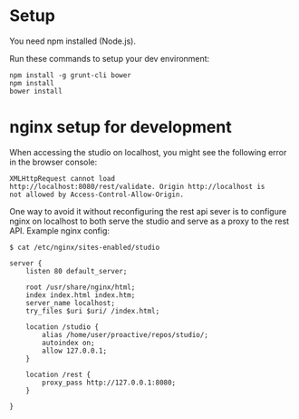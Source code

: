 Setup
===================

You need npm installed (Node.js).

Run these commands to setup your dev environment:

    npm install -g grunt-cli bower
    npm install
    bower install

nginx setup for development
===========================

When accessing the studio on localhost, you might see the following
error in the browser console:

    XMLHttpRequest cannot load
    http://localhost:8080/rest/validate. Origin http://localhost is
    not allowed by Access-Control-Allow-Origin.

One way to avoid it without reconfiguring the rest api sever is to
configure nginx on localhost to both serve the studio and serve as a
proxy to the rest API. Example nginx config:

    $ cat /etc/nginx/sites-enabled/studio

    server {
        listen 80 default_server;

        root /usr/share/nginx/html;
        index index.html index.htm;
        server_name localhost;
        try_files $uri $uri/ /index.html;

        location /studio {
            alias /home/user/proactive/repos/studio/;
            autoindex on;
            allow 127.0.0.1;
        }

        location /rest {
            proxy_pass http://127.0.0.1:8080;    
        }

    }

